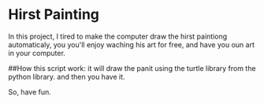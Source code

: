# Hirst Painting
In this project, I tired to make the computer draw the hirst paintiong automaticaly, you you'll enjoy waching his art for free, and have you oun art in your computer.

##How this script work:
it will draw the panit using the turtle library from the python library.
and then you have it.

So, have fun.
